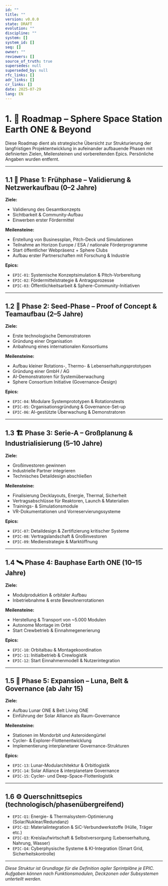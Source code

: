 ```yaml
---
id: ""
title: ""
version: v0.0.0
state: DRAFT
evolution: ""
discipline: ""
system: []
system_id: []
seq: []
owner: ""
reviewers: []
source_of_truth: true
supersedes: null
superseded_by: null
rfc_links: []
adr_links: []
cr_links: []
date: 2025-07-29
lang: EN
---
```



# 1. 📍 Roadmap – Sphere Space Station Earth ONE & Beyond

Diese Roadmap dient als strategische Übersicht zur Strukturierung der langfristigen Projektentwicklung in aufeinander aufbauende Phasen mit definierten Zielen, Meilensteinen und vorbereitenden Epics. Persönliche Angaben wurden entfernt.

---

## 1.1 🚀 Phase 1: Frühphase – Validierung & Netzwerkaufbau (0–2 Jahre)

**Ziele:**
- Validierung des Gesamtkonzepts
- Sichtbarkeit & Community-Aufbau
- Einwerben erster Fördermittel

**Meilensteine:**
- Erstellung von Businessplan, Pitch-Deck und Simulationen
- Teilnahme an Horizon Europe / ESA / nationale Förderprogramme
- Start öffentlicher Webpräsenz + Sphere Clubs
- Aufbau erster Partnerschaften mit Forschung & Industrie

**Epics:**
- `EPIC-01`: Systemische Konzeptsimulation & Pitch-Vorbereitung
- `EPIC-02`: Fördermittelstrategie & Antragsprozesse
- `EPIC-03`: Öffentlichkeitsarbeit & Sphere-Community-Initiativen

---

## 1.2 🧪 Phase 2: Seed-Phase – Proof of Concept & Teamaufbau (2–5 Jahre)

**Ziele:**
- Erste technologische Demonstratoren
- Gründung einer Organisation
- Anbahnung eines internationalen Konsortiums

**Meilensteine:**
- Aufbau kleiner Rotations-, Thermo- & Lebenserhaltungsprototypen
- Gründung einer GmbH / AG
- AI-Demonstratoren für Systemüberwachung
- Sphere Consortium Initiative (Governance-Design)

**Epics:**
- `EPIC-04`: Modulare Systemprototypen & Rotationstests
- `EPIC-05`: Organisationsgründung & Governance-Set-up
- `EPIC-06`: AI-gestützte Überwachung & Demonstratoren

---

## 1.3 🏗️ Phase 3: Serie-A – Großplanung & Industrialisierung (5–10 Jahre)

**Ziele:**
- Großinvestoren gewinnen
- Industrielle Partner integrieren
- Technisches Detaildesign abschließen

**Meilensteine:**
- Finalisierung Decklayouts, Energie, Thermal, Sicherheit
- Vertragsabschlüsse für Reaktoren, Launch & Materialien
- Trainings- & Simulationsmodule
- VR-Dokumentationen und Vorreservierungssysteme

**Epics:**
- `EPIC-07`: Detaildesign & Zertifizierung kritischer Systeme
- `EPIC-08`: Vertragslandschaft & Großinvestoren
- `EPIC-09`: Medienstrategie & Marktöffnung

---

## 1.4 🛰️ Phase 4: Bauphase Earth ONE (10–15 Jahre)

**Ziele:**
- Modulproduktion & orbitaler Aufbau
- Inbetriebnahme & erste Bewohnerrotationen

**Meilensteine:**
- Herstellung & Transport von ~5.000 Modulen
- Autonome Montage im Orbit
- Start Crewbetrieb & Einnahmegenerierung

**Epics:**
- `EPIC-10`: Orbitalbau & Montagekoordination
- `EPIC-11`: Initialbetrieb & Crewlogistik
- `EPIC-12`: Start Einnahmenmodell & Nutzerintegration

---

## 1.5 🌌 Phase 5: Expansion – Luna, Belt & Governance (ab Jahr 15)

**Ziele:**
- Aufbau Lunar ONE & Belt Living ONE
- Einführung der Solar Alliance als Raum-Governance

**Meilensteine:**
- Stationen im Mondorbit und Asteroidengürtel
- Cycler- & Explorer-Flottenentwicklung
- Implementierung interplanetarer Governance-Strukturen

**Epics:**
- `EPIC-13`: Lunar-Modularchitektur & Orbitlogistik
- `EPIC-14`: Solar Alliance & interplanetare Governance
- `EPIC-15`: Cycler- und Deep-Space-Flottenlogistik

---

## 1.6 ⚙️ Querschnittsepics (technologisch/phasenübergreifend)

- `EPIC-Q1`: Energie- & Thermalsystem-Optimierung (Solar/Nuklear/Redundanz)
- `EPIC-Q2`: Materialintegration & SiC-Verbundwerkstoffe (Hülle, Träger etc.)
- `EPIC-Q3`: Kreislaufwirtschaft & Selbstversorgung (Lebenserhaltung, Nahrung, Wasser)
- `EPIC-Q4`: Cyberphysische Systeme & KI-Integration (Smart Grid, Sicherheitskontrolle)

---

*Diese Struktur ist Grundlage für die Definition agiler Sprintpläne je EPIC. Aufgaben können nach Funktionsmodulen, Deckzonen oder Subsystemen unterteilt werden.*


